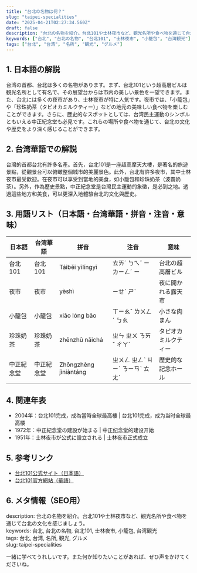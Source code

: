 ```yaml
---
title: "台北の名物は何？"
slug: "taipei-specialities"
date: "2025-04-21T02:27:34.560Z"
draft: false
description: "台北の名物を紹介。台北101や士林夜市など、観光名所や食べ物を通じて台北の文化を感じましょう。"
keywords: ["台北", "台北の名物", "台北101", "士林夜市", "小籠包", "台湾観光"]
tags: ["台北", "台湾", "名所", "観光", "グルメ"]
---
```


## 1. 日本語の解説  
台湾の首都、台北は多くの名物があります。まず、台北101という超高層ビルは観光名所として有名で、その展望台からは市内の美しい景色を一望できます。また、台北には多くの夜市があり、士林夜市が特に人気です。夜市では、「小籠包」や「珍珠奶茶（タピオカミルクティー）」などの地元の美味しい食べ物を楽しむことができます。さらに、歴史的なスポットとしては、台湾民主運動のシンボルともいえる中正紀念堂も必見です。これらの場所や食べ物を通じて、台北の文化や歴史をより深く感じることができます。

## 2. 台湾華語での解説  
台灣的首都台北有許多名產。首先，台北101是一座超高摩天大樓，是著名的旅遊景點，從觀景台可以俯瞰整個城市的美麗景色。此外，台北有許多夜市，其中士林夜市最受歡迎。在夜市可以享受到當地的美食，如小籠包和珍珠奶茶（波霸奶茶）。另外，作為歷史景點，中正紀念堂是台灣民主運動的象徵，是必到之地。透過這些地方和美食，可以更深入地體驗台北的文化與歷史。

## 3. 用語リスト（日本語・台湾華語・拼音・注音・意味）  
| 日本語     | 台湾華語      | 拼音          | 注音      | 意味                           |
|------------|--------------|---------------|----------|------------------------------|
| 台北101    | 台北101     | Táiběi yīlíngyī | ㄊㄞˊ ㄅㄟˇ ㄧ ㄌㄧㄥˊ ㄧ | 台北の超高層ビル                |
| 夜市       | 夜市         | yèshì         | ㄧㄝˋ ㄕˋ | 夜に開かれる露天市              |
| 小籠包     | 小籠包       | xiǎo lóng bāo | ㄒㄧㄠˇ ㄌㄨㄥˊ ㄅㄠ | 小さな肉まん                   |
| 珍珠奶茶   | 珍珠奶茶     | zhēnzhū nǎichá | ㄓㄣ ㄓㄨ ㄋㄞˇ ㄔㄚˊ | タピオカミルクティー            |
| 中正紀念堂 | 中正紀念堂   | Zhōngzhèng jìniàntáng | ㄓㄨㄥ ㄓㄥˋ ㄐㄧˋ ㄋㄧㄢˋ ㄊㄤˊ | 歴史的な記念ホール               |

## 4. 関連年表  
- 2004年：台北101完成，成為當時全球最高樓 | 台北101完成，成为当时全球最高楼
- 1972年：中正紀念堂の建設が始まる | 中正纪念堂的建设开始
- 1951年：士林夜市が公式に設立される | 士林夜市正式成立

## 5. 参考リンク  
- [台北101公式サイト（日本語）](https://www.taipei-101.com.tw/en/observatory.aspx)
- [台北101官方網站（華語）](https://www.taipei-101.com.tw/zh-tw/observatory.aspx)

## 6. メタ情報（SEO用）  
description: 台北の名物を紹介。台北101や士林夜市など、観光名所や食べ物を通じて台北の文化を感じましょう。  
keywords: 台北, 台北の名物, 台北101, 士林夜市, 小籠包, 台湾観光  
tags: 台北, 台湾, 名所, 観光, グルメ  
slug: taipei-specialities

一緒に学べてうれしいです。また何か知りたいことがあれば、ぜひ声をかけてくださいね。